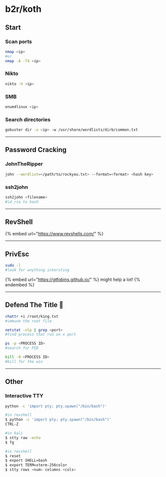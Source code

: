 # b2r/koth

## Start

### Scan ports

```bash
nmap <ip>
#or
nmap -A -T4 <ip>
```

### Nikto

```bash
nikto -h <ip>
```

### SMB

```bash
enum4linux <ip>
```

### Search directories

```bash
gobuster dir -u <ip> -w /usr/share/wordlists/dirb/common.txt
```

***

## Password Cracking

### JohnTheRipper

```bash
john --wordlist=</path/to/rockyou.txt> --format=<format> <hash key>
```

### ssh2john

```bash
ssh2john <filename> 
#id_rsa to hash
```

***

## RevShell

{% embed url="https://www.revshells.com/" %}

***

## PrivEsc

```bash
sudo -l 
#look for anything intersting
```

{% embed url="https://gtfobins.github.io/" %}
might help a lot!
{% endembed %}

***

## Defend The Title :crown:

```bash
chattr +i /root/king.txt
#immune the root file
```

```bash
netstat -nlp | grep <port>
#find process that run on x port

ps -p <PROCESS ID>
#search for PID

kill -9 <PROCESS ID>
#kill for the win
```

***

## Other

### Interactive TTY

```bash
python -c 'import pty; pty.spawn("/bin/bash")'
```

```bash
#in revshell
$ python -c 'import pty; pty.spawn("/bin/bash")'
CTRL-Z

#in kali
$ stty raw -echo
$ fg

#in revshell
$ reset
$ export SHELL=bash
$ export TERM=xterm-256color
$ stty rows <num> columns <cols>
```
